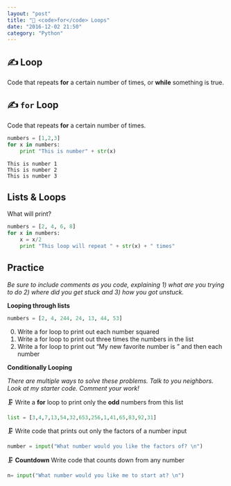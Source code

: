 ```yaml
---
layout: "post"
title: "🔁 <code>for</code> Loops"
date: "2016-12-02 21:50"
category: "Python"
---
```


## ✍ Loop
Code that repeats **for** a certain number of times, or **while** something is true.

## ✍ `for` Loop
Code that repeats **for** a certain number of times.

```python
numbers = [1,2,3]
for x in numbers:
    print "This is number" + str(x)
```
    This is number 1
    This is number 2
    This is number 3

## Lists & Loops

What will print?

```python
numbers = [2, 4, 6, 8]
for x in numbers:
    x = x/2
    print "This loop will repeat " + str(x) + " times"
```

## Practice

_Be sure to include comments as you code, explaining 1) what are you trying to do 2) where did you get stuck and 3) how you got unstuck._

**Looping through lists**

``` python
numbers = [2, 4, 244, 24, 13, 44, 53]
```

0. Write a for loop to print out each number squared
1. Write a for loop to print out three times the numbers in the list
2. Write a for loop to print out “My new favorite number is ” and then each number

**Conditionally Looping**

_There are multiple ways to solve these problems. Talk to you neighbors. Look at my starter code. Comment your work!_

🗜 Write a **for** loop to print only the **odd** numbers from this list

```python
list = [3,4,7,13,54,32,653,256,1,41,65,83,92,31]
```

🗜 Write code that prints out only the factors of a number input

```python
number = input("What number would you like the factors of? \n")
```

🗜 **Countdown** Write code that counts down from any number

```python
n= input("What number would you like me to start at? \n")
```
